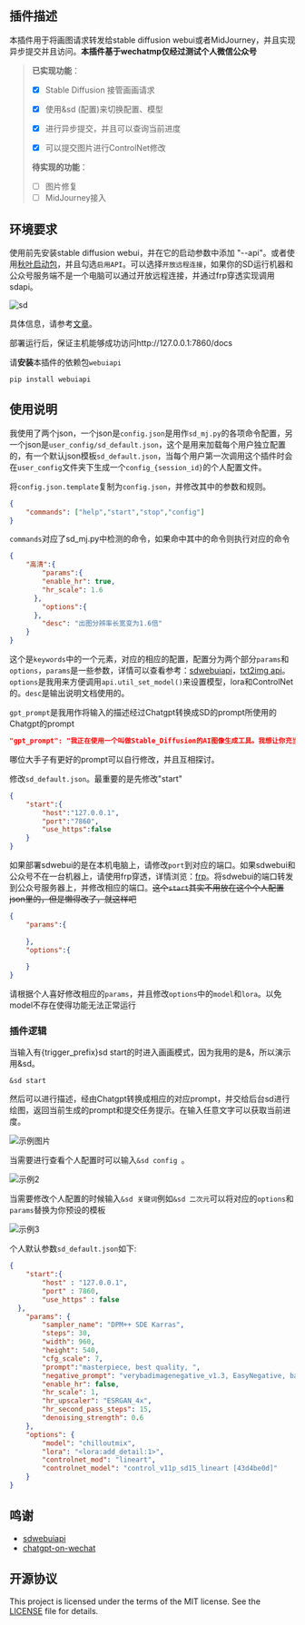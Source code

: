 ## 插件描述

本插件用于将画图请求转发给stable diffusion webui或者MidJourney，并且实现异步提交并且访问。**本插件基于wechatmp仅经过测试个人微信公众号**

> **已实现功能**：
>
> - [x] Stable Diffusion 接管画画请求
>
> - [x] 使用&sd (配置)来切换配置、模型
>
> - [x] 进行异步提交，并且可以查询当前进度
>
> - [x] 可以提交图片进行ControlNet修改
>
> **待实现的功能**：
>
> - [ ] 图片修复
> - [ ] MidJourney接入

## 环境要求

使用前先安装stable diffusion webui，并在它的启动参数中添加 "--api"。或者使用[秋叶启动包](https://www.bilibili.com/video/BV1iM4y1y7oA/?spm_id_from=333.337.search-card.all.click&vd_source=02887443154cf0f76bbe965c3e32c0c8)，并且勾选`启用API`。可以选择`开放远程连接`，如果你的SD运行机器和公众号服务端不是一个电脑可以通过开放远程连接，并通过frp穿透实现调用sdapi。

![sd](./res/sd.png)

具体信息，请参考[文章](https://github.com/AUTOMATIC1111/stable-diffusion-webui/wiki/API)。

部署运行后，保证主机能够成功访问http://127.0.0.1:7860/docs 

请**安装**本插件的依赖包```webuiapi```

```
pip install webuiapi
```

## 使用说明

我使用了两个json，一个json是`config.json`是用作`sd_mj.py`的各项命令配置，另一个json是`user_config/sd_default.json`，这个是用来加载每个用户独立配置的，有一个默认json模板`sd_default.json`，当每个用户第一次调用这个插件时会在`user_config`文件夹下生成一个`config_{session_id}`的个人配置文件。

将`config.json.template`复制为`config.json`，并修改其中的参数和规则。

```json
{
    "commands": ["help","start","stop","config"]
}
```

`commands`对应了sd_mj.py中检测的命令，如果命中其中的命令则执行对应的命令

```json
{
    "高清":{
        "params":{ 
        "enable_hr": true,
        "hr_scale": 1.6
      },
      	"options":{
      },
      	"desc": "出图分辨率长宽变为1.6倍"
    }
}
```

这个是`keywords`中的一个元素，对应的相应的配置，配置分为两个部分`params`和`options`，`params`是一些参数，详情可以查看参考：[sdwebuiapi](https://github.com/mix1009/sdwebuiapi/blob/a1cb4c6d2f39389d6e962f0e6436f4aa74cd752c/webuiapi/webuiapi.py#L114)，[txt2img api](https://github.com/mix1009/sdwebuiapi/blob/fb2054e149c0a4e25125c0cd7e7dca06bda839d4/webuiapi/webuiapi.py#L163)。`options`是我用来方便调用`api.util_set_model()`来设置模型，lora和ControlNet的。`desc`是输出说明文档使用的。

`gpt_prompt`是我用作将输入的描述经过Chatgpt转换成SD的prompt所使用的Chatgpt的prompt

```json
"gpt_prompt": "我正在使用一个叫做Stable_Diffusion的AI图像生成工具。我想让你充当关键词生成器。我将在我想生成的主题之前添加\"/\"你会生成各种关键词。例如，如果我输入\"/在高速公路上疾驰的汽车\"，你将生成精准的英文描述词，不需要生僻、华丽的描述词，只需要通俗准确的描述。模版如下：(subject)(style), (action/scene), (artist), (filters)。 (subject) 代表画面的主题，锚定画面内容，这是任何提示的基本组成部分。(style) 是画面风格，可选。(action/scene) 代表动作/场景，描述了主体在哪里做了什么。(artist) 代表艺术家名字或者出品公司名字。(filters) 代表一些细节，补充。可以使用 艺术家，工作室，摄影术语，角色名字，风格，特效等等。描述时对象和行为必须用()强调，例如(a car driving on the highway)用来强调对象和行为。下面我给出一个完整示例:\"photorealistic, (a car driving on the highway), speed fast, sunlight\"。其中photorealistic代表画风主题是照片写实风，(a car driving on the highway)表示主体和主体的行为，speed fast和sunlight表示对象的细节。当我没给你提供风格或者其他条件的时候，你自己选择适合的描述给我，当你回复我的时候必须照着这个模板给我，并且模仿完整示例一样只回复英文单词，不加引号并且不需要添加任何注释，所有的单词均在一行内给出，不需要添加回车。剔除掉不健康的单词。现在我要给你第一个任务，/"
```

哪位大手子有更好的prompt可以自行修改，并且互相探讨。

修改`sd_default.json`。最重要的是先修改"start"

```json
{
    "start":{
        "host":"127.0.0.1",
        "port":"7860",
        "use_https":false
    }
}
```

如果部署sdwebui的是在本机电脑上，请修改`port`到对应的端口。如果sdwebui和公众号不在一台机器上，请使用frp穿透，详情浏览：[frp](https://github.com/fatedier/frp)。将sdwebui的端口转发到公众号服务器上，并修改相应的端口。~~这个`start`其实不用放在这个个人配置json里的，但是懒得改了，就这样吧~~

```json
{
    "params":{
        
    },
    "options":{
        
    }
}
```

请根据个人喜好修改相应的`params`，并且修改`options`中的`model`和`lora`。以免model不存在使得功能无法正常运行

### 插件逻辑

当输入有{trigger_prefix}sd start的时进入画画模式，因为我用的是&，所以演示用&sd。

```
&sd start
```

然后可以进行描述，经由Chatgpt转换成相应的对应prompt，并交给后台sd进行绘图，返回当前生成的prompt和提交任务提示。在输入任意文字可以获取当前进度。

![示例图片](./res/示例图片.png)

当需要进行查看个人配置时可以输入`&sd config `。

![示例2](./res/示例2.png)

当需要修改个人配置的时候输入`&sd 关键词`例如`&sd 二次元`可以将对应的`options`和`params`替换为你预设的模板

![示例3](./res/示例3.png)

个人默认参数`sd_default.json`如下:
```json
{
    "start":{
        "host" : "127.0.0.1",
        "port" : 7860,
        "use_https" : false
  },
    "params": {
        "sampler_name": "DPM++ SDE Karras",
        "steps": 30,
        "width": 960,
        "height": 540,
        "cfg_scale": 7,
        "prompt":"masterpiece, best quality, ",
        "negative_prompt": "verybadimagenegative_v1.3, EasyNegative, badhandv4, badhandsv5-neg, bad-picture-chill-75v, NSFW, (worst quality:2), (low quality:2), (normal quality:2)",
        "enable_hr": false,
        "hr_scale": 1,
        "hr_upscaler": "ESRGAN_4x",
        "hr_second_pass_steps": 15,
        "denoising_strength": 0.6
    },
    "options": {
        "model": "chilloutmix",
        "lora": "<lora:add_detail:1>",
        "controlnet_mod": "lineart",
        "controlnet_model": "control_v11p_sd15_lineart [43d4be0d]"
    } 
}
```



## 鸣谢

- [sdwebuiapi](https://github.com/mix1009/sdwebuiapi)
- [chatgpt-on-wechat](https://github.com/zhayujie/chatgpt-on-wechat/tree/master)

## 开源协议

This project is licensed under the terms of the MIT license. See the [LICENSE](LICENSE) file for details.
